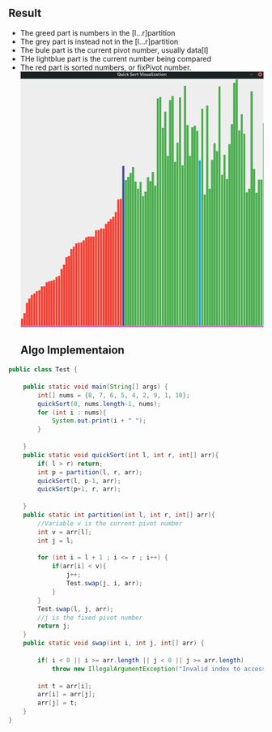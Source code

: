 ## Result
- The greed part is numbers in the [l...r]partition
- The grey part is instead not in the [l...r]partition
- The bule part is the current pivot number, usually data[l]
- THe lightblue part is the current number being compared
- The red part is sorted numbers, or fixPivot number.
![Result](../img/04.png)
  ## Algo Implementaion
```java
public class Test {

    public static void main(String[] args) {
        int[] nums = {8, 7, 6, 5, 4, 2, 9, 1, 10};
        quickSort(0, nums.length-1, nums);
        for (int i : nums){
            System.out.print(i + " ");
        }

    }
    public static void quickSort(int l, int r, int[] arr){
        if( l > r) return;
        int p = partition(l, r, arr);
        quickSort(l, p-1, arr);
        quickSort(p+1, r, arr);

    }
    public static int partition(int l, int r, int[] arr){
        //Variable v is the current pivot number
        int v = arr[l];
        int j = l;

        for (int i = l + 1 ; i <= r ; i++) {
            if(arr[i] < v){
                j++;
                Test.swap(j, i, arr);
            }
        }
        Test.swap(l, j, arr);
        //j is the fixed pivot number
        return j;
    }
    public static void swap(int i, int j, int[] arr) {

        if( i < 0 || i >= arr.length || j < 0 || j >= arr.length)
            throw new IllegalArgumentException("Invalid index to access Sort Data.");

        int t = arr[i];
        arr[i] = arr[j];
        arr[j] = t;
    }
}

```